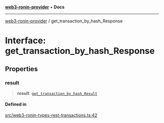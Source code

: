 [**web3-ronin-provider**](../README.md) • **Docs**

***

[web3-ronin-provider](../globals.md) / get\_transaction\_by\_hash\_Response

# Interface: get\_transaction\_by\_hash\_Response

## Properties

### result

> **result**: [`get_transaction_by_hash_Result`](get_transaction_by_hash_Result.md)

#### Defined in

[src/web3-ronin-types-rest-transactions.ts:42](https://github.com/chuacw/web3-ronin-provider/blob/8f8ec8edfaa82f0741161cc9ab238177f2999ade/src/web3-ronin-types-rest-transactions.ts#L42)

